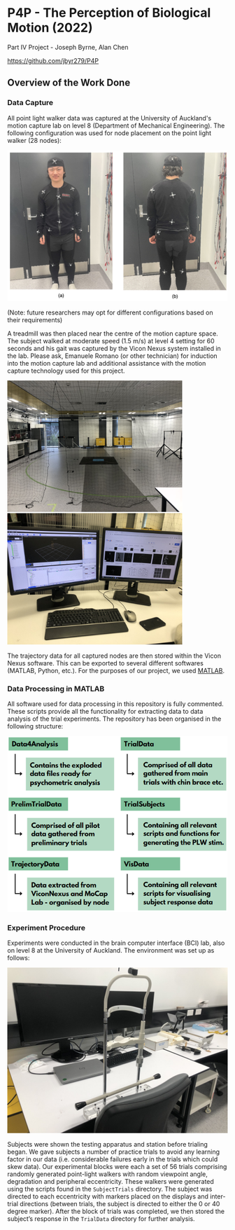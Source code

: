 # P4P - The Perception of Biological Motion (2022)
Part IV Project - Joseph Byrne, Alan Chen

https://github.com/jbyr279/P4P 

## Overview of the Work Done 

### Data Capture

All point light walker data was captured at the University of Auckland's motion capture lab on level 8 (Department of Mechanical Engineering). The following configuration was used for node placement on the point light walker (28 nodes):

![alt text](/Images/suit.png)

(Note: future researchers may opt for different configurations based on their requirements)

A treadmill was then placed near the centre of the motion capture space. The subject walked at moderate speed (1.5 m/s) at level 4 setting for 60 seconds and his gait was captured by the Vicon Nexus system installed in the lab. Please ask, Emanuele Romano (or other technician) for induction into the motion capture lab and additional assistance with the motion capture technology used for this project.

<p float="left">
  <img src="/Images/mocaplab.jpg" width="400" />
  <img src="/Images/vicondisplays.jpg" width="400" /> 
</p>

The trajectory data for all captured nodes are then stored within the Vicon Nexus software. This can be exported to several different softwares (MATLAB, Python, etc.). For the purposes of our project, we used [MATLAB](https://au.mathworks.com/products/connections/product_detail/vicon-nexus.html).

### Data Processing in MATLAB 

All software used for data processing in this repository is fully commented. These scripts provide all the functionality for extracting data to data analysis of the trial experiments. The repository has been organised in the following structure:

![alt text](/Images/structure.png)

### Experiment Procedure 

Experiments were conducted in the brain computer interface (BCI) lab, also on level 8 at the University of Auckland. The environment was set up as follows:

![alt text](/Images/bcidisplays.jpg)

Subjects were shown the testing apparatus and station before trialing began.  We gave subjects a number of practice trials to avoid any learning factor in our data (i.e. considerable failures early in the trials which could skew data).  Our experimental blocks were each a set of 56 trials comprising randomly generated point-light walkers with random viewpoint angle, degradation and peripheral eccentricity.  These walkers were generated using the scripts found in the `SubjectTrials` directory.  The subject was directed to each eccentricity with markers placed on the displays and inter-trial directions (between trials, the subject is directed to either the 0 or 40 degree marker).  After the block of trials was completed, we then stored the subject’s response in the `TrialData` directory for further analysis.



